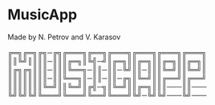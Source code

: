 # MusicApp
Made by N. Petrov and V. Karasov

╔═╗╔═╗╔╗─╔╗╔═══╗╔══╗╔═══╗╔═══╗╔═══╗╔═══╗
║║╚╝║║║║─║║║╔═╗║╚╣─╝║╔═╗║║╔═╗║║╔═╗║║╔═╗║
║╔╗╔╗║║║─║║║╚══╗─║║─║║─╚╝║║─║║║╚═╝║║╚═╝║
║║║║║║║║─║║╚══╗║─║║─║║─╔╗║╚═╝║║╔══╝║╔══╝
║║║║║║║╚═╝║║╚═╝║╔╣─╗║╚═╝║║╔═╗║║║───║║───
╚╝╚╝╚╝╚═══╝╚═══╝╚══╝╚═══╝╚╝─╚╝╚╝───╚╝───
